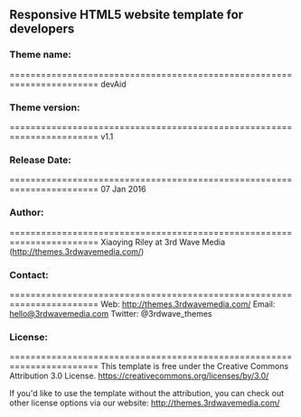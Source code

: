 ## Responsive HTML5 website template for developers

### Theme name:
=======================================================================
devAid

### Theme version:
=======================================================================
v1.1

### Release Date:
=======================================================================
07 Jan 2016

### Author: 
=======================================================================
Xiaoying Riley at 3rd Wave Media (http://themes.3rdwavemedia.com/)

### Contact:
=======================================================================
Web: http://themes.3rdwavemedia.com/
Email: hello@3rdwavemedia.com
Twitter: @3rdwave_themes

### License: 
=======================================================================
This template is free under the Creative Commons Attribution 3.0 License.
https://creativecommons.org/licenses/by/3.0/

If you'd like to use the template without the attribution, you can check out other license options via our website: http://themes.3rdwavemedia.com/
